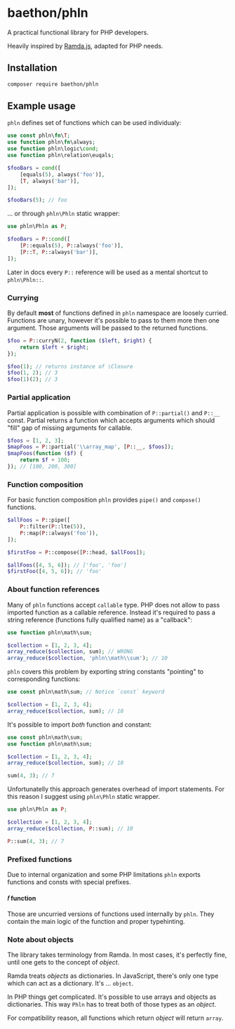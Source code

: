 # baethon/phln

A practical functional library for PHP developers.

Heavily inspired by [Ramda.js](http://ramdajs.com/), adapted for PHP needs.

## Installation

```bash
composer require baethon/phln
```

## Example usage

`phln` defines set of functions which can be used individualy:

```php
use const phln\fn\T;
use function phln\fn\always;
use function phln\logic\cond;
use function phln\relation\euqals;

$fooBars = cond([
    [equals(5), always('foo')],
    [T, always('bar')],
]);

$fooBars(5); // foo
```

... or through `phln\Phln` static wrapper:

```php
use phln\Phln as P;

$fooBars = P::cond([
    [P::equals(5), P::always('foo')],
    [P::T, P::always('bar')],
]);
```

Later in docs every `P::` reference will be used as a mental shortcut to `phln\Phln::`.

### Currying

By default **most** of functions defined in `phln` namespace are loosely curried. Functions are unary, however it's possible to pass to them more then one argument. Those arguments will be passed to the returned functions.

```php
$foo = P::curryN(2, function ($left, $right) {
    return $left + $right;
});

$foo(1); // returns instance of \Closure
$foo(1, 2); // 3
$foo(1)(2); // 3
```

### Partial application

Partial application is possible with combination of `P::partial()` and `P::__` const. Partial returns a function which accepts arguments which should "fill" gap of missing arguments for callable.

```php
$foos = [1, 2, 3];
$mapFoos = P::partial('\\array_map', [P::__, $foos]);
$mapFoos(function ($f) {
    return $f + 100;
}); // [100, 200, 300]
```

### Function composition

For basic function composition `phln` provides `pipe()` and `compose()` functions.

```php
$allFoos = P::pipe([
    P::filter(P::lte(5)),
    P::map(P::always('foo')),
]);

$firstFoo = P::compose([P::head, $allFoos]);

$allFoos([4, 5, 6]); // ['foo', 'foo']
$firstFoo([4, 5, 6]); // 'foo'
```

### About function references

Many of `phln` functions accept `callable` type. PHP does not allow to pass imported function as a callable reference. Instead it's required to pass a string reference (functions fully qualified name) as a "callback":

```php
use function phln\math\sum;

$collection = [1, 2, 3, 4];
array_reduce($collection, sum); // WRONG
array_reduce($collection, 'phln\\math\\sum'); // 10
```

`phln` covers this problem by exporting string constants "pointing" to corresponding functions:

```php
use const phln\math\sum; // Notice `const` keyword

$collection = [1, 2, 3, 4];
array_reduce($collection, sum); // 10
```

It's possible to import *both* function and constant:

```php
use const phln\math\sum;
use function phln\math\sum;

$collection = [1, 2, 3, 4];
array_reduce($collection, sum); // 10

sum(4, 3); // 7
```

Unfortunatelly this approach generates overhead of import statements. For this reason I suggest using `phln\Phln` static wrapper.

```php
use phln\Phln as P;

$collection = [1, 2, 3, 4];
array_reduce($collection, P::sum); // 10

P::sum(4, 3); // 7
```


### Prefixed functions

Due to internal organization and some PHP limitations `phln` exports functions and consts with special prefixes.

#### 𝑓 function

Those are uncurried versions of functions used internally by `phln`. They contain the main logic of the function and proper typehinting.

### Note about objects

The library takes terminology from Ramda. In most cases, it's perfectly fine, until one gets to the concept of _object_.

Ramda treats _objects_ as dictionaries. In JavaScript, there's only one type which can act as a dictionary. It's ... `object`.

In PHP things get complicated. It's possible to use arrays and objects as dictionaries. This way `Phln` has to treat both of those types as an _object_.

For compatibility reason, all functions which return _object_ will return `array`.
